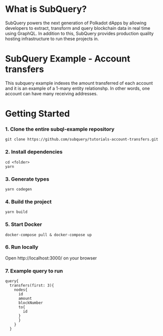 # What is SubQuery?

SubQuery powers the next generation of Polkadot dApps by allowing developers to extract, transform and query blockchain data in real time using GraphQL. In addition to this, SubQuery provides production quality hosting infrastructure to run these projects in.

# SubQuery Example - Account transfers

This subquery example indexes the amount transferred of each account and it is an example of a 1-many entity relationshp. In other words, one account can have many receiving addresses.

# Getting Started

### 1. Clone the entire subql-example repository

```shell
git clone https://github.com/subquery/tutorials-account-transfers.git

```

### 2. Install dependencies

```shell
cd <folder>
yarn
```

### 3. Generate types

```shell
yarn codegen
```

### 4. Build the project

```shell
yarn build
```

### 5. Start Docker

```shell
docker-compose pull & docker-compose up
```

### 6. Run locally

Open http://localhost:3000/ on your browser

### 7. Example query to run

```shell
query{
  transfers(first: 3){
    nodes{
      id
      amount
      blockNumber
      to{
        id
      }
      }
    }
  }
```
